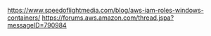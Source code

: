 https://www.speedoflightmedia.com/blog/aws-iam-roles-windows-containers/
https://forums.aws.amazon.com/thread.jspa?messageID=790984
